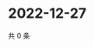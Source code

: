 # 2022-12-27

共 0 条

<!-- BEGIN WEIBO -->
<!-- 最后更新时间 Tue Dec 27 2022 23:13:22 GMT+0800 (China Standard Time) -->

<!-- END WEIBO -->
